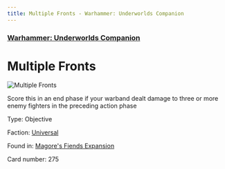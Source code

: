 ```yaml
---
title: Multiple Fronts - Warhammer: Underworlds Companion
---
```


### [Warhammer: Underworlds Companion](https://guidokessels.github.io/wh-underworlds)

  

# Multiple Fronts

![Multiple Fronts](https://warhammerunderworlds.com/wp-content/uploads/sites/6/2018/03/275_ENG.png)

Score this in an end phase if your warband dealt damage to three or more enemy fighters in the preceding action phase

Type: Objective

Faction: [Universal](https://guidokessels.github.io/wh-underworlds/factions/universal)

Found in: [Magore's Fiends Expansion](https://guidokessels.github.io/wh-underworlds/locations/magores-fiends-expansion)

Card number: 275
